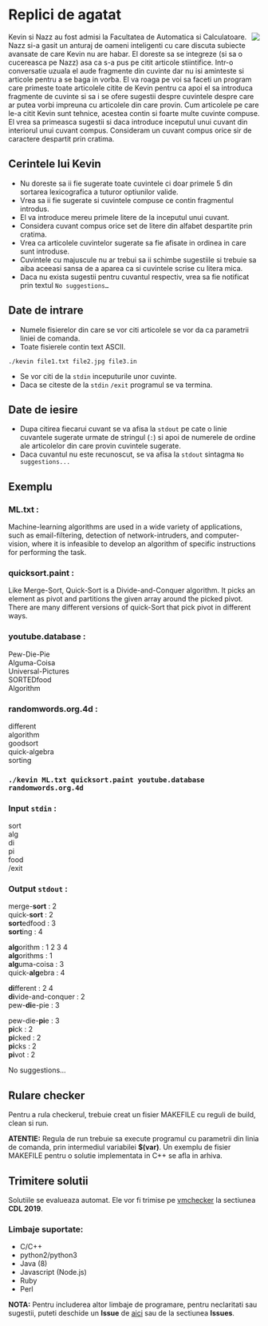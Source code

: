 # Replici de agatat
<img align="right" src="https://t00.deviantart.net/9IdCsNFyehXAeUgfS9PsBatjy6k=/fit-in/700x350/filters:fixed_height(100,100):origin()/pre00/5bc8/th/pre/f/2017/107/c/6/kevin_is_bored_by_sbolton123-daydh6a.png">
Kevin si Nazz au fost admisi la Facultatea de Automatica si Calculatoare. Nazz si-a gasit un anturaj de oameni inteligenti cu
care discuta subiecte avansate de care Kevin nu are habar. El doreste sa se integreze (si sa o cucereasca pe Nazz) asa ca s-a
pus pe citit articole stiintifice. Intr-o conversatie uzuala el aude fragmente din cuvinte dar nu isi aminteste si articole pentru a se baga in vorba. El va roaga pe voi sa faceti un program care primeste toate articolele citite de Kevin pentru ca
apoi el sa introduca fragmente de cuvinte si sa i se ofere sugestii despre cuvintele despre care ar putea vorbi impreuna cu
articolele din care provin.
Cum articolele pe care le-a citit Kevin sunt tehnice, acestea contin si foarte multe cuvinte compuse. El vrea sa primeasca
sugestii si daca introduce inceputul unui cuvant din interiorul unui cuvant compus. Consideram un cuvant compus orice sir de caractere
despartit prin cratima.

## Cerintele lui Kevin
  * Nu doreste sa ii fie sugerate toate cuvintele ci doar primele 5 din sortarea lexicografica a tuturor optiunilor valide.
  * Vrea sa ii fie sugerate si cuvintele compuse ce contin fragmentul introdus.
  * El va introduce mereu primele litere de la inceputul unui cuvant.
  * Considera cuvant compus orice set de litere din alfabet despartite prin cratima.
  * Vrea ca articolele cuvintelor sugerate sa fie afisate in ordinea in care sunt introduse.
  * Cuvintele cu majuscule nu ar trebui sa ii schimbe sugestiile si trebuie sa aiba aceeasi sansa de a aparea ca si cuvintele scrise cu litera mica.
  * Daca nu exista sugestii pentru cuvantul respectiv, vrea sa fie notificat prin textul `No suggestions…`

## Date de intrare
  * Numele fisierelor din care se vor citi articolele se vor da ca parametrii liniei de comanda.
  * Toate fisierele contin text ASCII.
  ```
  ./kevin file1.txt file2.jpg file3.in
  ```
  * Se vor citi de la `stdin` inceputurile unor cuvinte.
  * Daca se citeste de la `stdin` `/exit` programul se va termina.
  
## Date de iesire
  * Dupa citirea fiecarui cuvant se va afisa la `stdout` pe cate o linie cuvantele sugerate urmate de stringul (` : `) si apoi de numerele de ordine ale articolelor din care provin cuvintele sugerate.
  * Daca cuvantul nu este recunoscut, se va afisa la `stdout` sintagma `No suggestions...`
  
## Exemplu
### __ML.txt__ :
Machine-learning algorithms are used in a wide variety of applications, such as email-filtering, detection of network-intruders, and computer-vision, where it is infeasible to develop an algorithm of specific instructions for performing the task.

### __quicksort.paint__ : 
Like Merge-Sort, Quick-Sort is a Divide-and-Conquer algorithm. It picks an element as pivot and partitions the given array around the picked pivot. There are many different versions of quick-Sort that pick pivot in different ways.

### __youtube.database__ :
Pew-Die-Pie  
Alguma-Coisa  
Universal-Pictures  
SORTEDfood  
Algorithm  

### __randomwords.org.4d__ :
different  
algorithm  
goodsort  
quick-algebra  
sorting  

### `./kevin ML.txt quicksort.paint youtube.database randomwords.org.4d`
### __Input `stdin`__ :
sort  
alg  
di  
pi  
food  
/exit  

### __Output `stdout`__ :
merge-**sort** : 2  
quick-**sort** : 2  
**sort**edfood : 3  
**sort**ing : 4  

**alg**orithm : 1 2 3 4  
**alg**orithms : 1  
**alg**uma-coisa : 3  
quick-**alg**ebra : 4  

**di**fferent : 2 4  
**di**vide-and-conquer : 2  
pew-**di**e-pie : 3  
  
pew-die-**pi**e : 3  
**pi**ck : 2  
**pi**cked : 2  
**pi**cks : 2  
**pi**vot : 2    
  
No suggestions...

## Rulare checker
Pentru a rula checkerul, trebuie creat un fisier MAKEFILE cu reguli de build, clean si run.  
  
  **ATENTIE:** Regula de run trebuie sa execute programul cu parametrii din linia de comanda,
  prin intermediul variabilei **$(var)**. Un exemplu de fisier MAKEFILE pentru o solutie implementata
  in C++ se afla in arhiva.
  
   ## Trimitere solutii
 Solutiile se evalueaza automat. Ele vor fi trimise pe [vmchecker](https://elf.cs.pub.ro/vmchecker) la sectiunea **CDL 2019**. 
 
  ### Limbaje suportate:
  * C/C++
  * python2/python3
  * Java (8)
  * Javascript (Node.js)
  * Ruby
  * Perl
  
  **NOTA:** Pentru includerea altor limbaje de programare, pentru neclaritati sau sugestii, puteti deschide un **Issue** de [aici](https://github.com/rosedu/problema-cdl-2019/issues/new) sau de la sectiunea **Issues**.
  
  



